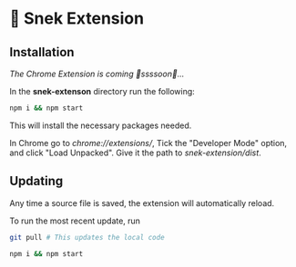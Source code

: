 # :snake: Snek Extension
## Installation
_The Chrome Extension is coming 🐍ssssoon🐍..._

In the **snek-extenson** directory run the following:
```bash
npm i && npm start
```
This will install the necessary packages needed.

In Chrome go to _chrome://extensions/_, Tick the "Developer Mode" option, and click "Load Unpacked". Give it the
path to *snek-extension/dist*.

## Updating
Any time a source file is saved, the extension will automatically reload.

To run the most recent update, run
```bash
git pull # This updates the local code

npm i && npm start
```

